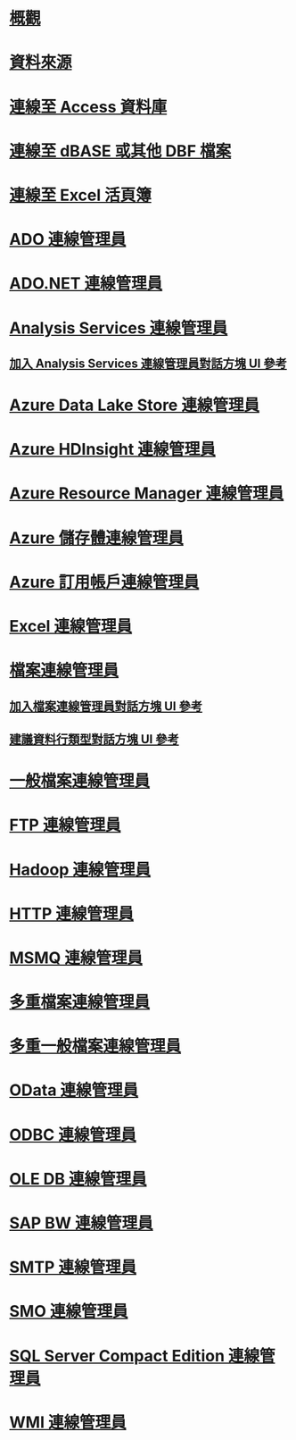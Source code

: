 # [概觀](integration-services-ssis-connections.md)  
# [資料來源](data-sources.md)  
# [連線至 Access 資料庫](connect-to-an-access-database.md)  
# [連線至 dBASE 或其他 DBF 檔案](connect-to-a-dbase-or-other-dbf-file.md)  
# [連線至 Excel 活頁簿](connect-to-an-excel-workbook.md)  
# [ADO 連線管理員](ado-connection-manager.md)  
# [ADO.NET 連線管理員](ado-net-connection-manager.md)  
# [Analysis Services 連線管理員](analysis-services-connection-manager.md)  
## [加入 Analysis Services 連線管理員對話方塊 UI 參考](add-analysis-services-connection-manager-dialog-box-ui-reference.md)  
# [Azure Data Lake Store 連線管理員](azure-data-lake-store-connection-manager.md)  
# [Azure HDInsight 連線管理員](azure-hdinsight-connection-manager.md)  
# [Azure Resource Manager 連線管理員](azure-resource-manager-connection-manager.md)  
# [Azure 儲存體連線管理員](azure-storage-connection-manager.md)  
# [Azure 訂用帳戶連線管理員](azure-subscription-connection-manager.md)  
# [Excel 連線管理員](excel-connection-manager.md)  
# [檔案連線管理員](file-connection-manager.md)  
## [加入檔案連線管理員對話方塊 UI 參考](add-file-connection-manager-dialog-box-ui-reference.md)  
## [建議資料行類型對話方塊 UI 參考](suggest-column-types-dialog-box-ui-reference.md)  
# [一般檔案連線管理員](flat-file-connection-manager.md)  
# [FTP 連線管理員](ftp-connection-manager.md)  
# [Hadoop 連線管理員](hadoop-connection-manager.md)  
# [HTTP 連線管理員](http-connection-manager.md)  
# [MSMQ 連線管理員](msmq-connection-manager.md)  
# [多重檔案連線管理員](multiple-files-connection-manager.md)  
# [多重一般檔案連線管理員](multiple-flat-files-connection-manager.md)  
# [OData 連線管理員](odata-connection-manager.md)  
# [ODBC 連線管理員](odbc-connection-manager.md)  
# [OLE DB 連線管理員](ole-db-connection-manager.md)  
# [SAP BW 連線管理員](sap-bw-connection-manager.md)  
# [SMTP 連線管理員](smtp-connection-manager.md)  
# [SMO 連線管理員](smo-connection-manager.md)  
# [SQL Server Compact Edition 連線管理員](sql-server-compact-edition-connection-manager.md)  
# [WMI 連線管理員](wmi-connection-manager.md)  
